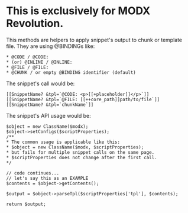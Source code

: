 # This is exclusively for MODX Revolution.

This methods are helpers to apply snippet's output to chunk or template file.
They are using @BINDINGs like:

    * @CODE / @CODE:
    * (or) @INLINE / @INLINE:
    * @FILE / @FILE:
    * @CHUNK / or empty @BINDING identifier (default)

The snippet's call would be:

    [[SnippetName? &tpl=`@CODE: <p>[[+placeholder]]</p>`]]
    [[SnippetName? &tpl=`@FILE: [[++core_path]]path/to/file`]]
    [[SnippetName? &tpl=`chunkName`]]

The snippet's API usage would be:

    $object = new ClassName($modx);
    $object->setConfigs($scriptProperties);
    /**
    * The common usage is applicable like this:
    * $object = new ClassName($modx, $scriptProperties);
    * but fails for multiple snippet calls on the same page.
    * $scriptProperties does not change after the first call.
    */

    // code continues...
    // let's say this as an EXAMPLE
    $contents = $object->getContents();

    $output = $object->parseTpl($scriptProperties['tpl'], $contents);

    return $output;
